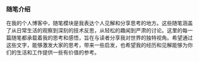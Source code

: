 ### 随笔介绍

在我的个人博客中，随笔模块是我表达个人见解和分享思考的地方。这些随笔涵盖了从日常生活的观察到深刻的技术反思，从轻松的趣闻到严肃的讨论。这里的每一篇随笔都承载着我的思考和感悟，旨在与读者分享我对世界的独特视角。希望通过这些文字，能够激发大家的思考，带来一些启发，也希望我的经历和见解能够为你们的生活和工作提供一些有价值的参考。
